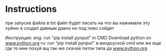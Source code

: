 # Instructions
при запуске файла в txt файл будет писать на что вы нажимали эту хуйню я создал давным давно но под пиво сойдет


Инструкция:
eng:
    run "pip install pynput" in CMD
    Download python on www.python.org
ru:
run "pip install pynput" в виндоуской cmd или же еще где то мне похуй вщ
    так-же скачай питон типа да www.python.org

